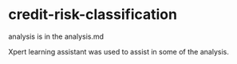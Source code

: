 # credit-risk-classification
analysis is in the analysis.md

Xpert learning assistant was used to assist in some of the analysis.
